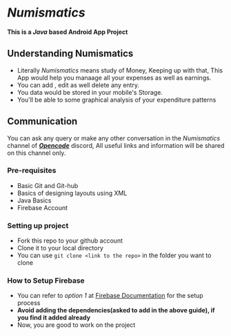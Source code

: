 # _Numismatics_
**This is a _Java_ based Android App Project**

## Understanding Numismatics
* Literally _Numismatics_ means study of Money, Keeping up with that, This App would help you manaage all your expenses as well as earnings.
* You can add , edit as well delete any entry.
* You data would be stored in your mobile's Storage.
* You'll be able to some graphical analysis of your expenditure patterns

## Communication
You can ask any query or make any other conversation in the _Numismatics_ channel of [***Opencode***](https://discord.com/invite/PX7uJCSXPw) discord, All useful links and information will be shared on this channel only.

### Pre-requisites
* Basic Git and Git-hub 
* Basics of designing layouts using XML
* Java Basics
* Firebase Account

### Setting up project
* Fork this repo to your github account
* Clone it to your local directory
* You can use `git clone <link to the repo>` in the folder you want to clone

### How to Setup Firebase
* You can refer to *option 1* at [Firebase Documentation](https://firebase.google.com/docs/android/setup#console) for the setup process
* **Avoid adding the dependencies(asked to add in the above guide), if you find it added already**
* Now, you are good to work on the project
